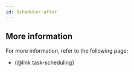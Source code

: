 ```yaml
---
id: Scheduler:after
---
```


## More information

For more information, refer to the following page:

- {@link task-scheduling}
